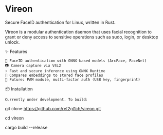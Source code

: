 # Vireon

Secure FaceID authentication for Linux, written in Rust.

Vireon is a modular authentication daemon that uses facial recognition to grant or deny access to sensitive operations such as sudo, login, or desktop unlock.

✨ Features

    🔐 FaceID authentication with ONNX-based models (ArcFace, FaceNet)
    📷 Camera capture via V4L2
    ⚡ Fast and secure inference using ONNX Runtime
    🧠 Compares embeddings to stored face profiles
    🔌 Future: PAM module, multi-factor auth (USB key, fingerprint)

📦 Installation

    Currently under development. To build:

git clone https://github.com/ret2gl1ch/vireon.git

cd vireon

cargo build --release
